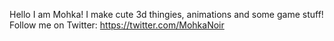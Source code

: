 Hello I am Mohka!
I make cute 3d thingies, animations and some game stuff!
Follow me on Twitter:
https://twitter.com/MohkaNoir
